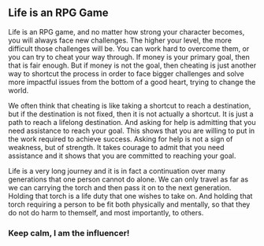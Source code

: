 ## Life is an RPG Game

Life is an RPG game, and no matter how strong your character becomes, you will always face new challenges. The higher your level, the more difficult those challenges will be. You can work hard to overcome them, or you can try to cheat your way through. If money is your primary goal, then that is fair enough. But if money is not the goal, then cheating is just another way to shortcut the process in order to face bigger challenges and solve more impactful issues from the bottom of a good heart, trying to change the world.

We often think that cheating is like taking a shortcut to reach a destination, but if the destination is not fixed, then it is not actually a shortcut. It is just a path to reach a lifelong destination. And asking for help is admitting that you need assistance to reach your goal. This shows that you are willing to put in the work required to achieve success. Asking for help is not a sign of weakness, but of strength. It takes courage to admit that you need assistance and it shows that you are committed to reaching your goal.

Life is a very long journey and it is in fact a continuation over many generations that one person cannot do alone. We can only travel as far as we can carrying the torch and then pass it on to the next generation. Holding that torch is a life duty that one wishes to take on. And holding that torch requiring a person to be fit both physically and mentally, so that they do not do harm to themself, and most importantly, to others.

### Keep calm, I am the influencer!
